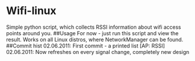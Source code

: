 # Wifi-linux
Simple python script, which collects RSSI information about wifi access points around you.
##Usage
For now - just run this script and view the result. Works on all Linux distros, where NetworkManager can be found.
##Commit hist
    02.06.2011: First commit - a printed list [AP: RSSI]
    02.06.2011: Now refreshes on every signal change, completely new design
